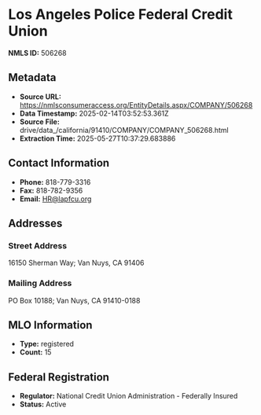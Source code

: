 # Los Angeles Police Federal Credit Union

**NMLS ID:** 506268

## Metadata
- **Source URL:** https://nmlsconsumeraccess.org/EntityDetails.aspx/COMPANY/506268
- **Data Timestamp:** 2025-02-14T03:52:53.361Z
- **Source File:** drive/data_/california/91410/COMPANY/COMPANY_506268.html
- **Extraction Time:** 2025-05-27T10:37:29.683886

## Contact Information
- **Phone:** 818-779-3316
- **Fax:** 818-782-9356
- **Email:** HR@lapfcu.org

## Addresses
### Street Address
16150 Sherman Way; Van Nuys, CA 91406

### Mailing Address
PO Box 10188; Van Nuys, CA 91410-0188

## MLO Information
- **Type:** registered
- **Count:** 15

## Federal Registration
- **Regulator:** National Credit Union Administration - Federally Insured
- **Status:** Active

